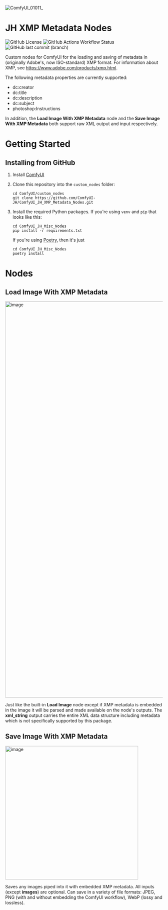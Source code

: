 ![ComfyUI_01011_](https://github.com/user-attachments/assets/d37df1a3-3baf-43f0-bd67-e75df631a265)

# JH XMP Metadata Nodes

![GitHub License](https://img.shields.io/github/license/ComfyUI-JH/ComfyUI_JH_XMP_Metadata_Nodes)
![GitHub Actions Workflow Status](https://img.shields.io/github/actions/workflow/status/ComfyUI-JH/ComfyUI_JH_XMP_Metadata_Nodes/ci.yml)
![GitHub last commit (branch)](https://img.shields.io/github/last-commit/ComfyUI-JH/ComfyUI_JH_XMP_Metadata_Nodes/main)

Custom nodes for ComfyUI for the loading and saving of metadata in (originally Adobe's, now ISO-standard) XMP format. For information about XMP, see https://www.adobe.com/products/xmp.html.

The following metadata properties are currently supported:

- dc:creator
- dc:title
- dc:description
- dc:subject
- photoshop:Instructions

In addition, the **Load Image With XMP Metadata** node and the **Save Image With XMP Metadata** both support raw XML output and input respectively.

# Getting Started

## Installing from GitHub

1. Install [ComfyUI](https://github.com/comfyanonymous/ComfyUI)

2. Clone this repository into the `custom_nodes` folder:

    ```
    cd ComfyUI/custom_nodes
    git clone https://github.com/ComfyUI-JH/ComfyUI_JH_XMP_Metadata_Nodes.git
    ```

3. Install the required Python packages. If you're using `venv` and `pip` that looks like this:

    ```
    cd ComfyUI_JH_Misc_Nodes
    pip install -r requirements.txt
    ```

    If you're using [Poetry](https://python-poetry.org/), then it's just

    ```
    cd ComfyUI_JH_Misc_Nodes
    poetry install
    ```

# Nodes

## Load Image With XMP Metadata

<img width="1261" alt="image" src="https://github.com/user-attachments/assets/4e0351ee-cdc8-48c2-a005-deeb5b88724b" />

Just like the built-in **Load Image** node except if XMP metadata is embedded in the image it will be parsed and made available on the node's outputs. The **xml_string** output carries the entire XML data structure including metadata which is not specifically supported by this package.

## Save Image With XMP Metadata

<img width="425" alt="image" src="https://github.com/user-attachments/assets/3e1ccdb0-1019-4dbd-a3fa-502b383c5b93" />

Saves any images piped into it with embedded XMP metadata. All inputs (except **images**) are optional. Can save in a variety of file formats: JPEG, PNG (with and without embedding the ComfyUI workflow), WebP (lossy and lossless).
